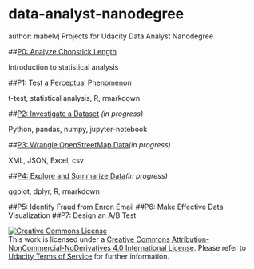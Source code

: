 # data-analyst-nanodegree
author: mabelvj
Projects for Udacity Data Analyst Nanodegree



##[P0: Analyze Chopstick Length](https://github.com/mabelvj/data-analyst-nanodegree/tree/master/P0-analyze-chopstick-length)

Introduction to statistical analysis

##[P1: Test a Perceptual Phenomenon](https://github.com/mabelvj/data-analyst-nanodegree/tree/master/P1-test-perceptual-phenomenon)

t-test, statistical analysis, R, rmarkdown

##[P2: Investigate a Dataset](https://github.com/mabelvj/data-analyst-nanodegree/tree/master/P2-investigate-dataset) *(in progress)*

Python, pandas, numpy, jupyter-notebook 

##[P3: Wrangle OpenStreetMap Data](https://github.com/mabelvj/data-analyst-nanodegree/tree/master/P3-wrangle-openstreetmap-data)*(in progress)*

 XML, JSON, Excel, csv

##[P4: Explore and Summarize Data](https://github.com/mabelvj/data-analyst-nanodegree/tree/master/P4-explore-and-summarize-data)*(in progress)*
 
ggplot, dplyr, R, rmarkdown

##P5: Identify Fraud from Enron Email
##P6: Make Effective Data Visualization
##P7: Design an A/B Test


<a rel="license" href="http://creativecommons.org/licenses/by-nc-nd/4.0/"><img alt="Creative Commons License" style="border-width:0" src="https://i.creativecommons.org/l/by-nc-nd/4.0/88x31.png" /></a><br />This work is licensed under a <a rel="license" href="http://creativecommons.org/licenses/by-nc-nd/4.0/">Creative Commons Attribution-NonCommercial-NoDerivatives 4.0 International License</a>. Please refer to [Udacity Terms of Service](https://www.udacity.com/legal) for further information.